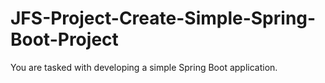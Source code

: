 # JFS-Project-Create-Simple-Spring-Boot-Project
You are tasked with developing a simple Spring Boot application. 
